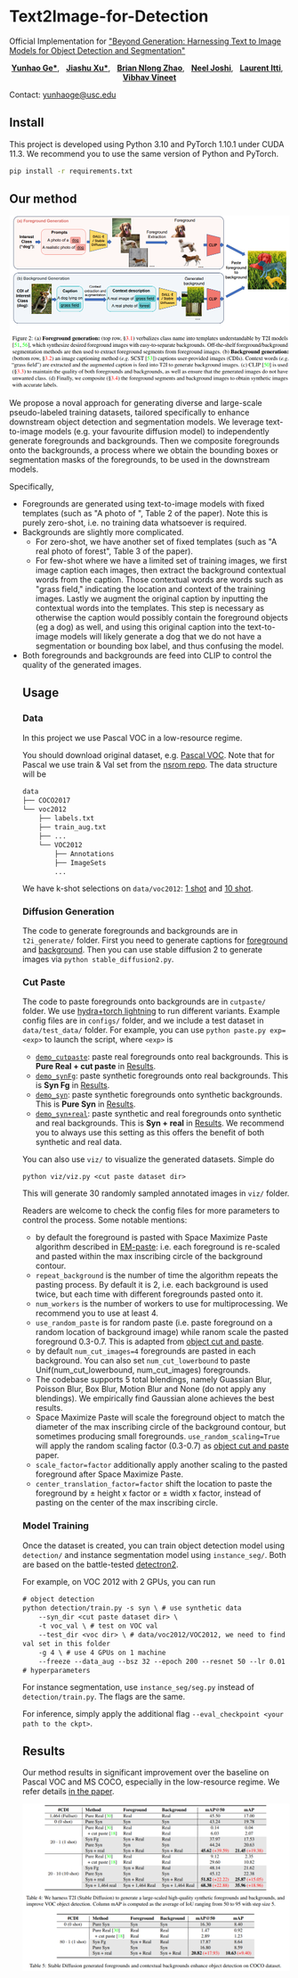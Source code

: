 # Text2Image-for-Detection

Official Implementation for ["Beyond Generation: Harnessing Text to Image Models for Object Detection and Segmentation"](https://arxiv.org/pdf/2309.05956.pdf)

<div align="center">
    <span><a href="https://gyhandy.github.io/"><strong>Yunhao Ge*</strong></a>,&nbsp;&nbsp;</span>
    <span><a href="https://cnut1648.github.io/"><strong>Jiashu Xu*</strong></a>,&nbsp;&nbsp;</span>
    <span><a href="https://scholar.google.com/citations?user=IhqFMeUAAAAJ&hl=en"><strong>Brian Nlong Zhao</strong></a>,&nbsp;&nbsp;</span>
    <span><a href="https://neelj.com/"><strong>Neel Joshi</strong></a>,&nbsp;&nbsp;</span>
    <span><a href="http://ilab.usc.edu/itti/"><strong>Laurent Itti</strong></a>,&nbsp;&nbsp;</span>
    <span><a href="https://vibhav-vineet.github.io/"><strong>Vibhav Vineet</strong></a></span>
</div>

Contact: [yunhaoge@usc.edu](mailto:yunhaoge@usc.edu)

## Install

This project is developed using Python 3.10 and PyTorch 1.10.1 under CUDA 11.3. We recommend you to use the same version of Python and PyTorch. 

```bash
pip install -r requirements.txt
```

## Our method

<p align="center">
  <img src="./assets/overview.png" alt="Arch"/>
</p>

We propose a noval approach for generating diverse and large-scale pseudo-labeled training datasets, tailored specifically to enhance downstream
object detection and segmentation models. 
We leverage text-to-image models (e.g. your favourite diffusion model) to independently generate foregrounds and backgrounds. 
Then we composite foregrounds onto the backgrounds, a process where we obtain the bounding boxes or segmentation masks of the foregrounds, to be used in the downstream models.

Specifically, 
- Foregrounds are generated using text-to-image models with fixed templates (such as "A photo of <object>", Table 2 of the paper). Note this is purely zero-shot, i.e. no training data whatsoever is required.
- Backgrounds are slightly more complicated. 
     - For zero-shot, we have another set of fixed templates (such as "A real photo of forest", Table 3 of the paper). 
   - For few-shot where we have a limited set of training images, we first image caption each images, 
        then extract the background contextual words from the caption. Those contextual words are words such as "grass field," indicating the location and context of the training images.
       Lastly we augment the original caption by inputting the contextual words into the templates. 
       This step is necessary as otherwise the caption would possibly contain the foreground objects (eg a dog) as well, 
and using this original caption into the text-to-image models will likely generate a dog that we do not have a segmentation or bounding box label, and thus confusing the model.
- Both foregrounds and backgrounds are feed into CLIP to control the quality of the generated images.

## Usage

### Data
In this project we use Pascal VOC in a low-resource regime.

You should download original dataset, e.g. [Pascal VOC](http://host.robots.ox.ac.uk/pascal/VOC/voc2012/). 
Note that for Pascal we use train & Val set from the [nsrom repo](https://github.com/NUST-Machine-Intelligence-Laboratory/nsrom).
The data structure will be
```
data
├── COCO2017 
└── voc2012
    ├── labels.txt
    ├── train_aug.txt
    ├── ...
    └── VOC2012
        ├── Annotations
        ├── ImageSets
        ...
```
We have k-shot selections on `data/voc2012`:
[1 shot](data/voc2012/train_cls-1shot.txt) and [10 shot](data/voc2012/train_cls-10shot.txt).

### Diffusion Generation
The code to generate foregrounds and backgrounds are in `t2i_generate/` folder.
First you need to generate captions for [foreground](t2i_generate/foreground_captions.py) and [background](t2i_generate/background_captions.py).
Then you can use stable diffusion 2 to generate images via `python stable_diffusion2.py`.

### Cut Paste
The code to paste foregrounds onto backgrounds are in `cutpaste/` folder.
We use [hydra+torch lightning](https://github.com/ashleve/lightning-hydra-template) to run different variants.
Example config files are in `configs/` folder, and we include a test dataset in `data/test_data/` folder.
For example, you can use `python paste.py exp=<exp>` to launch the script, where `<exp>` is

- [`demo_cutpaste`](cutpaste/config/exp/demo_cutpaste.yaml): paste real foregrounds onto real backgrounds. This is **Pure Real + cut paste** in [Results](#results).
- [`demo_synFg`](cutpaste/config/exp/demo_synFg.yaml): paste synthetic foregrounds onto real backgrounds. This is **Syn Fg** in [Results](#results).
- [`demo_syn`](cutpaste/config/exp/demo_syn.yaml): paste synthetic foregrounds onto synthetic backgrounds. This is **Pure Syn** in [Results](#results).
- [`demo_syn+real`](cutpaste/config/exp/demo_syn+real.yaml): paste synthetic and real foregrounds onto synthetic and real backgrounds. This is **Syn + real** in [Results](#results).
  We recommend you to always use this setting as this offers the benefit of both synthetic and real data.

You can also use `viz/` to visualize the generated datasets. Simple do
```shell
python viz/viz.py <cut paste dataset dir>
```
This will generate 30 randomly sampled annotated images in `viz/` folder.

Readers are welcome to check the config files for more parameters to control the process. Some notable mentions:
 - by default the foreground is pasted with Space Maximize Paste algorithm described in [EM-paste](https://arxiv.org/pdf/2212.07629.pdf): i.e. each
foreground is re-scaled and pasted within the max inscribing circle of the background contour.
 - `repeat_background` is the number of time the algorithm repeats the pasting process. By default it is 2, i.e. each background is used twice, but each time with different foregrounds pasted onto it.
 - `num_workers` is the number of workers to use for multiprocessing. We recommend you to use at least 4.
 - `use_random_paste` is for random paste (i.e. paste foreground on a random location of background image) while ranom scale the pasted foreground 0.3-0.7. This is adapted from [object cut and paste](https://arxiv.org/abs/1708.01642).
 - by default `num_cut_images=4` foregrounds are pasted in each background. You can also set `num_cut_lowerbound` to paste Unif(num_cut_lowerbound, num_cut_images) foregrounds.
 - The codebase supports 5 total blendings, namely Guassian Blur, Poisson Blur, Box Blur, Motion Blur and None (do not apply any blendings). We empirically find Gaussian alone achieves the best results.
 - Space Maximize Paste will scale the foreground object to match the diameter of the max inscribing circle of the background contour, but sometimes producing small foregrounds. `use_random_scaling=True` 
 will apply the random scaling factor (0.3-0.7) as [object cut and paste](https://arxiv.org/abs/1708.01642) paper.
 - `scale_factor=factor` additionally apply another scaling to the pasted foreground after Space Maximize Paste.
 - `center_translation_factor=factor` shift the location to paste the foreground by ± height x factor or ± width x factor, instead of pasting on the center of the max inscribing circle.


### Model Training
Once the dataset is created, you can train object detection model using `detection/` and instance segmentation model using
`instance_seg/`. Both are based on the battle-tested [detectron2](https://github.com/facebookresearch/detectron2).

For example, on VOC 2012 with 2 GPUs, you can run
```shell
# object detection
python detection/train.py -s syn \ # use synthetic data
    --syn_dir <cut paste dataset dir> \
    -t voc_val \ # test on VOC val
    --test_dir <voc dir> \ # data/voc2012/VOC2012, we need to find val set in this folder
    -g 4 \ # use 4 GPUs on 1 machine
    --freeze --data_aug --bsz 32 --epoch 200 --resnet 50 --lr 0.01 # hyperparameters
```
For instance segmentation, use `instance_seg/seg.py` instead of `detection/train.py`. The flags are the same.

For inference, simply apply the additional flag `--eval_checkpoint <your path to the ckpt>`.


## Results
Our method results in significant improvement over the baseline on Pascal VOC and MS COCO, especially in the low-resource regime.
We refer details [in the paper](https://arxiv.org/pdf/2309.05956.pdf).
<p align="center">
  <img src="./assets/results.png" alt="Results"/>
</p>
